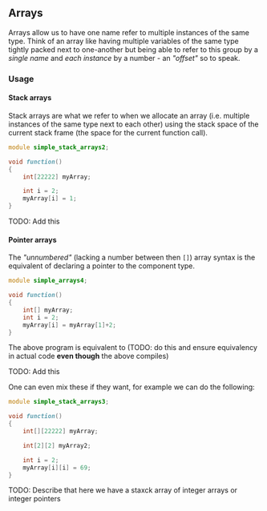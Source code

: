 ## Arrays

Arrays allow us to have one name refer to multiple instances of the same type. Think of an array like having multiple variables
of the same type tightly packed next to one-another but being able to refer to this group by a _single name_ and _each instance_ by a number - an _"offset"_ so to speak.

### Usage

#### Stack arrays

Stack arrays are what we refer to when we allocate an array (i.e. multiple instances of the same type next to each other) using the stack space of the current stack frame (the space for the current function call).

```{.d numberLines=1}
module simple_stack_arrays2;

void function()
{
    int[22222] myArray;

    int i = 2;
    myArray[i] = 1;
}
```

TODO: Add this

#### Pointer arrays

The _"unnumbered"_ (lacking a number between then `[]`) array syntax is the equivalent of declaring a pointer to the component type.

```{.d numberLines=1}
module simple_arrays4;

void function()
{
    int[] myArray;
    int i = 2;
    myArray[i] = myArray[1]+2;
}
```

The above program is equivalent to (TODO: do this and ensure equivalency in actual code **even though** the above compiles)

TODO: Add this

One can even mix these if they want, for example we can do the following:

```{.d numberLines=1}
module simple_stack_arrays3;

void function()
{
    int[][22222] myArray;

    int[2][2] myArray2;

    int i = 2;
    myArray[i][i] = 69;
}
```

TODO: Describe that here we have a staxck array of integer arrays or integer pointers